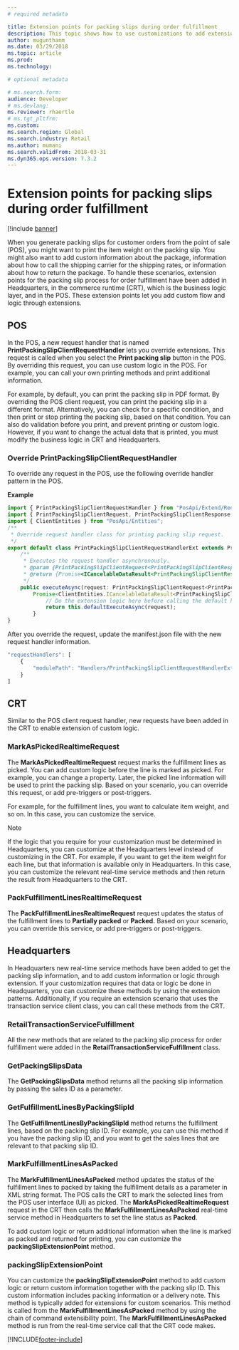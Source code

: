 ```yaml
---
# required metadata

title: Extension points for packing slips during order fulfillment
description: This topic shows how to use customizations to add extension points to packing slips during customer order fulfillment.
author: mugunthanm
ms.date: 03/29/2018
ms.topic: article
ms.prod: 
ms.technology: 

# optional metadata

# ms.search.form: 
audience: Developer
# ms.devlang: 
ms.reviewer: rhaertle
# ms.tgt_pltfrm: 
ms.custom: 
ms.search.region: Global
ms.search.industry: Retail
ms.author: mumani
ms.search.validFrom: 2018-03-31
ms.dyn365.ops.version: 7.3.2
---
```


# Extension points for packing slips during order fulfillment

[!include [banner](../includes/banner.md)]

When you generate packing slips for customer orders from the point of sale (POS), you might want to print the item weight on the packing slip. You might also want to add custom information about the package, information about how to call the shipping carrier for the shipping rates, or information about how to return the package. To handle these scenarios, extension points for the packing slip process for order fulfillment have been added in Headquarters, in the commerce runtime (CRT), which is the business logic layer, and in the POS. These extension points let you add custom flow and logic through extensions.

## POS
In the POS, a new request handler that is named **PrintPackingSlipClientRequestHandler** lets you override extensions. This request is called when you select the **Print packing slip** button in the POS. By overriding this request, you can use custom logic in the POS. For example, you can call your own printing methods and print additional information.

For example, by default, you can print the packing slip in PDF format. By overriding the POS client request, you can print the packing slip in a different format. Alternatively, you can check for a specific condition, and then print or stop printing the packing slip, based on that condition. You can also do validation before you print, and prevent printing or custom logic. However, if you want to change the actual data that is printed, you must modify the business logic in CRT and Headquarters.

### Override PrintPackingSlipClientRequestHandler
To override any request in the POS, use the following override handler pattern in the POS.

**Example**

```typescript
import { PrintPackingSlipClientRequestHandler } from "PosApi/Extend/RequestHandlers/StoreFulfillmentRequestHandlers";
import { PrintPackingSlipClientRequest, PrintPackingSlipClientResponse } from "PosApi/Consume/SalesOrders";
import { ClientEntities } from "PosApi/Entities";
/**
 * Override request handler class for printing packing slip request.
 */
export default class PrintPackingSlipClientRequestHandlerExt extends PrintPackingSlipClientRequestHandler {
    /**
     * Executes the request handler asynchronously.
     * @param {PrintPackingSlipClientRequest<PrintPackingSlipClientResponse>} The request containing the response.
     * @return {Promise<ICancelableDataResult<PrintPackingSlipClientResponse>>} The cancelable promise containing the response.
     */
    public executeAsync(request: PrintPackingSlipClientRequest<PrintPackingSlipClientResponse>):
        Promise<ClientEntities.ICancelableDataResult<PrintPackingSlipClientResponse>> {
            // Do the extension logic here before calling the default handler.
            return this.defaultExecuteAsync(request);
        }
}
```

After you override the request, update the manifest.json file with the new request handler information.

```typescript 
"requestHandlers": [
    {
        "modulePath": "Handlers/PrintPackingSlipClientRequestHandlerExt"
    }
]
```

## CRT
Similar to the POS client request handler, new requests have been added in the CRT to enable extension of custom logic.

### MarkAsPickedRealtimeRequest
The **MarkAsPickedRealtimeRequest** request marks the fulfillment lines as picked. You can add custom logic before the line is marked as picked. For example, you can change a property. Later, the picked line information will be used to print the packing slip. Based on your scenario, you can override this request, or add pre-triggers or post-triggers. 

For example, for the fulfillment lines, you want to calculate item weight, and so on. In this case, you can customize the service. 

> [!NOTE]
> If the logic that you require for your customization must be determined in Headquarters, you can customize at the Headquarters level instead of customizing in the CRT. For example, if you want to get the item weight for each line, but that information is available only in Headquarters. In this case, you can customize the relevant real-time service methods and then return the result from Headquarters to the CRT.

### PackFulfillmentLinesRealtimeRequest
The **PackFulfillmentLinesRealtimeRequest** request updates the status of the fulfillment lines to **Partially packed** or **Packed.** Based on your scenario, you can override this service, or add pre-triggers or post-triggers. 

## Headquarters
In Headquarters new real-time service methods have been added to get the packing slip information, and to add custom information or logic through extension. If your customization requires that data or logic be done in Headquarters, you can customize these methods by using the extension patterns. Additionally, if you require an extension scenario that uses the transaction service client class, you can call these methods from the CRT.

### RetailTransactionServiceFulfillment
All the new methods that are related to the packing slip process for order fulfillment were added in the **RetailTransactionServiceFulfillment** class.

### GetPackingSlipsData
The **GetPackingSlipsData** method returns all the packing slip information by passing the sales ID as a parameter. 

### GetFulfillmentLinesByPackingSlipId
The **GetFulfillmentLinesByPackingSlipId** method returns the fulfillment lines, based on the packing slip ID. For example, you can use this method if you have the packing slip ID, and you want to get the sales lines that are relevant to that packing slip ID.

### MarkFulfillmentLinesAsPacked
The **MarkFulfillmentLinesAsPacked** method updates the status of the fulfillment lines to packed by taking the fulfillment details as a parameter in XML string format. The POS calls the CRT to mark the selected lines from the POS user interface (UI) as picked. The **MarkAsPickedRealtimeRequest** request in the CRT then calls the **MarkFulfillmentLinesAsPacked** real-time service method in Headquarters to set the line status as **Packed**.

To add custom logic or return additional information when the line is marked as packed and returned for printing, you can customize the **packingSlipExtensionPoint** method.

### packingSlipExtensionPoint
You can customize the **packingSlipExtensionPoint** method to add custom logic or return custom information together with the packing slip ID. This custom information includes packing information or a delivery note. This method is typically added for extensions for custom scenarios. This method is called from the **MarkFulfillmentLinesAsPacked** method by using the chain of command extensibility point. The **MarkFulfillmentLinesAsPacked** method is run from the real-time service call that the CRT code makes.


[!INCLUDE[footer-include](../../includes/footer-banner.md)]
